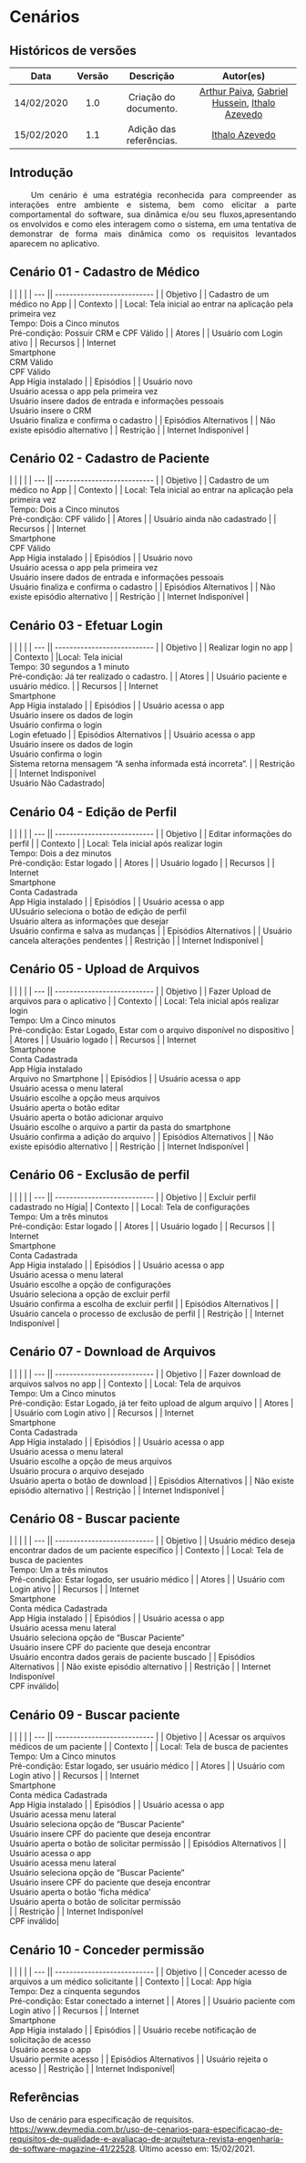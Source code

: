 # Cenários

## Históricos de versões

|    Data    | Versão |        Descrição        |                                                                         Autor(es)                                                                         |
| :--------: | :----: | :---------------------: | :-------------------------------------------------------------------------------------------------------------------------------------------------------: |
| 14/02/2020 |  1.0   |  Criação do documento.  | [Arthur Paiva](https://github.com/ArthurPaivaT), [Gabriel Hussein](https://github.com/GabrielHussein), [Ithalo Azevedo](https://github.com/ithaloazevedo) |
| 15/02/2020 |  1.1   | Adição das referências. |                                                    [Ithalo Azevedo](https://github.com/ithaloazevedo)                                                     |

## Introdução

<p style="text-align: justify;"> &emsp;&emsp;
Um cenário é uma estratégia reconhecida para compreender as interações entre ambiente e sistema, bem como elicitar a parte comportamental do software, sua dinâmica e/ou seu fluxos,apresentando os envolvidos e como eles interagem como o sistema, em uma tentativa de demonstrar de forma mais dinâmica como os requisitos levantados aparecem no aplicativo.
</p>

## Cenário 01 - Cadastro de Médico

|     |  |  |
| --- || --------------------------- |
| Objetivo | | Cadastro de um médico no App |
| Contexto | | Local: Tela inicial ao entrar na aplicação pela primeira vez <br /> Tempo: Dois a Cinco minutos <br /> Pré-condição: Possuir CRM e CPF Válido |
| Atores | | Usuário com Login ativo |
| Recursos | | Internet <br /> Smartphone <br /> CRM Válido <br /> CPF Válido <br /> App Hígia instalado |
| Episódios | | Usuário novo <br /> Usuário acessa o app pela primeira vez <br /> Usuário insere dados de entrada e informações pessoais <br /> Usuário insere o CRM <br /> Usuário finaliza e confirma o cadastro |
| Episódios Alternativos | | Não existe episódio alternativo |
| Restrição | | Internet Indisponível |

## Cenário 02 - Cadastro de Paciente

|     |  |  |
| --- || --------------------------- |
| Objetivo | | Cadastro de um médico no App |
| Contexto | | Local: Tela inicial ao entrar na aplicação pela primeira vez <br /> Tempo: Dois a Cinco minutos <br /> Pré-condição: CPF válido |
| Atores | | Usuário ainda não cadastrado |
| Recursos | | Internet <br /> Smartphone <br /> CPF Válido <br /> App Hígia instalado |
| Episódios | | Usuário novo <br /> Usuário acessa o app pela primeira vez <br /> Usuário insere dados de entrada e informações pessoais <br /> Usuário finaliza e confirma o cadastro |
| Episódios Alternativos | | Não existe episódio alternativo |
| Restrição | | Internet Indisponível |

## Cenário 03 - Efetuar Login

|     |  |  |
| --- || --------------------------- |
| Objetivo | | Realizar login no app |
| Contexto | |Local: Tela inicial <br /> Tempo: 30 segundos a 1 minuto <br /> Pré-condição: Já ter realizado o cadastro. |
| Atores | | Usuário paciente e usuário médico. |
| Recursos | | Internet <br /> Smartphone <br /> App Hígia instalado |
| Episódios | | Usuário acessa o app <br /> Usuário insere os dados de login <br /> Usuário confirma o login <br /> Login efetuado |
| Episódios Alternativos | | Usuário acessa o app <br /> Usuário insere os dados de login <br /> Usuário confirma o login <br /> Sistema retorna mensagem “A senha informada está incorreta”. |
| Restrição | | Internet Indisponível <br /> Usuário Não Cadastrado|

## Cenário 04 - Edição de Perfil

|     |  |  |
| --- || --------------------------- |
| Objetivo | | Editar informações do perfil |
| Contexto | | Local: Tela inicial após realizar login <br /> Tempo: Dois a dez minutos <br /> Pré-condição: Estar logado |
| Atores | | Usuário logado |
| Recursos | | Internet <br /> Smartphone <br /> Conta Cadastrada <br /> App Hígia instalado |
| Episódios | | Usuário acessa o app <br /> UUsuário seleciona o botão de edição de perfil <br /> Usuário altera as informações que desejar <br /> Usuário confirma e salva as mudanças |
| Episódios Alternativos | | Usuário cancela alterações pendentes |
| Restrição | | Internet Indisponível |

## Cenário 05 - Upload de Arquivos

|     |  |  |
| --- || --------------------------- |
| Objetivo | | Fazer Upload de arquivos para o aplicativo |
| Contexto | | Local: Tela inicial após realizar login <br /> Tempo: Um a Cinco minutos <br /> Pré-condição: Estar Logado, Estar com o arquivo disponível no dispositivo |
| Atores | | Usuário logado |
| Recursos | | Internet <br /> Smartphone <br /> Conta Cadastrada <br /> App Hígia instalado <br /> Arquivo no Smartphone |
| Episódios | | Usuário acessa o app <br /> Usuário acessa o menu lateral <br /> Usuário escolhe a opção meus arquivos <br /> Usuário aperta o botão editar <br /> Usuário aperta o botão adicionar arquivo <br /> Usuário escolhe o arquivo a partir da pasta do smartphone <br /> Usuário confirma a adição do arquivo |
| Episódios Alternativos | | Não existe episódio alternativo |
| Restrição | | Internet Indisponível |

## Cenário 06 - Exclusão de perfil

|     |  |  |
| --- || --------------------------- |
| Objetivo | | Excluir perfil cadastrado no Hígia|
| Contexto | | Local: Tela de configurações <br /> Tempo: Um a três minutos <br /> Pré-condição: Estar logado |
| Atores | | Usuário logado |
| Recursos | | Internet <br /> Smartphone <br /> Conta Cadastrada <br /> App Hígia instalado |
| Episódios | | Usuário acessa o app <br /> Usuário acessa o menu lateral <br /> Usuário escolhe a opção de configurações <br /> Usuário seleciona a opção de excluir perfil <br /> Usuário confirma a escolha de excluir perfil |
| Episódios Alternativos | | Usuário cancela o processo de exclusão de perfil |
| Restrição | | Internet Indisponível |

## Cenário 07 - Download de Arquivos

|     |  |  |
| --- || --------------------------- |
| Objetivo | | Fazer download de arquivos salvos no app |
| Contexto | | Local: Tela de arquivos <br /> Tempo: Um a Cinco minutos <br /> Pré-condição: Estar Logado, já ter feito upload de algum arquivo |
| Atores | | Usuário com Login ativo |
| Recursos | | Internet <br /> Smartphone <br /> Conta Cadastrada <br /> App Hígia instalado |
| Episódios | | Usuário acessa o app <br /> Usuário acessa o menu lateral <br /> Usuário escolhe a opção de meus arquivos <br /> Usuário procura o arquivo desejado <br /> Usuário aperta o botão de download |
| Episódios Alternativos | | Não existe episódio alternativo |
| Restrição | | Internet Indisponível |

## Cenário 08 - Buscar paciente

|     |  |  |
| --- || --------------------------- |
| Objetivo | | Usuário médico deseja encontrar dados de um paciente específico |
| Contexto | | Local: Tela de busca de pacientes <br /> Tempo: Um a três minutos <br /> Pré-condição: Estar logado, ser usuário médico |
| Atores | | Usuário com Login ativo |
| Recursos | | Internet <br /> Smartphone <br /> Conta médica Cadastrada <br /> App Hígia instalado |
| Episódios | | Usuário acessa o app <br /> Usuário acessa menu lateral <br /> Usuário seleciona opção de “Buscar Paciente” <br /> Usuário insere CPF do paciente que deseja encontrar <br /> Usuário encontra dados gerais de paciente buscado |
| Episódios Alternativos | | Não existe episódio alternativo |
| Restrição | | Internet Indisponível <br /> CPF inválido|

## Cenário 09 - Buscar paciente

|     |  |  |
| --- || --------------------------- |
| Objetivo | | Acessar os arquivos médicos de um paciente |
| Contexto | | Local: Tela de busca de pacientes <br /> Tempo: Um a Cinco minutos <br /> Pré-condição: Estar logado, ser usuário médico |
| Atores | | Usuário com Login ativo |
| Recursos | | Internet <br /> Smartphone <br /> Conta médica Cadastrada <br /> App Hígia instalado |
| Episódios | | Usuário acessa o app <br /> Usuário acessa menu lateral <br /> Usuário seleciona opção de “Buscar Paciente” <br /> Usuário insere CPF do paciente que deseja encontrar <br /> Usuário aperta o botão de solicitar permissão |
| Episódios Alternativos | | Usuário acessa o app <br /> Usuário acessa menu lateral <br /> Usuário seleciona opção de “Buscar Paciente” <br /> Usuário insere CPF do paciente que deseja encontrar <br /> Usuário aperta o botão ‘ficha médica’ <br /> Usuário aperta o botão de solicitar permissão <br /> |
| Restrição | | Internet Indisponível <br /> CPF inválido|

## Cenário 10 - Conceder permissão

|     |  |  |
| --- || --------------------------- |
| Objetivo | | Conceder acesso de arquivos a um médico solicitante |
| Contexto | | Local: App hígia <br /> Tempo: Dez a cinquenta segundos <br /> Pré-condição: Estar conectado a internet |
| Atores | | Usuário paciente com Login ativo |
| Recursos | | Internet <br /> Smartphone <br /> App Hígia instalado |
| Episódios | | Usuário recebe notificação de solicitação de acesso <br /> Usuário acessa o app <br /> Usuário permite acesso |
| Episódios Alternativos | | Usuário rejeita o acesso |
| Restrição | | Internet Indisponível|

## Referências
Uso de cenário para especificação de requisitos. https://www.devmedia.com.br/uso-de-cenarios-para-especificacao-de-requisitos-de-qualidade-e-avaliacao-de-arquitetura-revista-engenharia-de-software-magazine-41/22528. Último acesso em: 15/02/2021.

